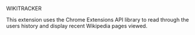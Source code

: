 WIKITRACKER

This extension uses the Chrome Extensions API library to read through the users history and display recent Wikipedia pages viewed.
